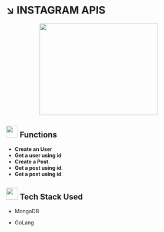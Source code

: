 # :arrow_lower_right: INSTAGRAM APIS

<p align="center"><img height=250px width=80% src="https://i.pinimg.com/originals/26/79/cc/2679ccf97df374dc84a60063ac9487d3.jpg"></p>

<h2> <img src = "https://media2.giphy.com/media/QssGEmpkyEOhBCb7e1/giphy.gif?cid=ecf05e47a0n3gi1bfqntqmob8g9aid1oyj2wr3ds3mg700bl&rid=giphy.gif" width = 32px> Functions   </h2>

* **Create an User**
* **Get a user using id**
* **Create a Post**. 
* **Get a post using id**. 
* **Get a post using id**.

<h2> <img src = "https://media2.giphy.com/media/QssGEmpkyEOhBCb7e1/giphy.gif?cid=ecf05e47a0n3gi1bfqntqmob8g9aid1oyj2wr3ds3mg700bl&rid=giphy.gif" width = 32px> Tech Stack Used  </h2>

- MongoDB 

- GoLang 

